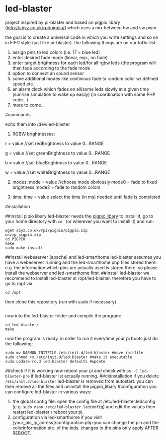# led-blaster

project inspired by pi-blaster and based on pigpio libary (http://abyz.co.uk/rpi/pigpio/) which uses a mix between hw and sw pwm.

the goal is to create a universal code in which you write settings and so on in FIFO style (just like pi-blaster).
the following things are on our toDo-list:

1. assign pins to led colors (i.e. 17 = blue led)
2. enter desired fade mode (linear, exp., no fade)
3. enter target brigthness for each led/for all rgbw leds (the program will then fade according to the fade mode
4. option to connect an sound sensor
5. some additional modes like continious fade to random color w/ defined speed etc.
6. an alarm clock which fades on all/some leds slowly at a given time (sunrise simulation to wake up easily) (in coordination with some PHP code...)
7. more to come...

#commands

echo them into /dev/led-blaster

1. RGBW brightnesses:

  r = value  //set redBrightness to value 0...RANGE

  g = value  //set greenBrightness to value 0...RANGE

  b = value  //set blueBrightness to value 0...RANGE

  w = value  //set whiteBrightness to value 0...RANGE

2. modes:
  mode = value //choose mode obviously
  mode0 = fade to fixed brightness
  mode2 = fade to random colors

3. time:
  time = value
  select the time (in ms) needed until fade is completed

#installation

##install pipio libary
led-blaster needs the [pigpio libary](http://abyz.co.uk/rpi/pigpio/)
to install it, go to your home directory with `cd ` (or wherever you want to install it) and run:
```
wget abyz.co.uk/rpi/pigpio/pigpio.zip
unzip pigpio.zip
cd PIGPIO
make
sudo make install
```
##install webeserver (apache) and led-smarthome
led-blaster assumes you have a webeserver running and the led-smarthome php files stored there.
e.g. the information which pins are actually used is stored there.
so please install the webserver and led-smarthome first.
##install led-blaster
we recommend to install led-blaster at /opt/led-blaster.
therefore you have to go to /opt via
```
cd /opt
```
then clone this repository (run with sudo if necessary)
```git clone https://github.com/smart-led-suite/led-blaster
```
now into the led-blaster folder and compile the program:
```
cd led-blaster/
make
```
now the program is ready.
in order to run it everytime your pi boots,just do the following:
```
sudo mv DAEMON_INITFILE /etc/init.d/led-blaster #move initfile
sudo chmod +x /etc/init.d/led-blaster #make it executable
sudo update-rc.d led-blaster defaults #update
```
##check if it is working
now reboot your pi and check with
`ps -C led-blaster-pre` if led-blaster ist actually running.
##deinstallation
if you delete `/etc/init.d/led-blaster` led-blaster is removed from autostart. you can then remove all the files and uninstall the pigpio_libary
#configuration
you can configure led-blaster in various ways:
1. the global config file:
open the config file at /etc/led-blaster.ledconfig (e.g. `sudo nano /etc/led-blaster.ledconfig`) and edit the values
then restart led-blaster / reboot your pi.
2. configuration via led-smarthome
if you visit [your_pis_ip_adress]/configuration.php you can change the pin and the colorinformation etc. of the leds. changes to the pins only apply AFTER REBOOT.
